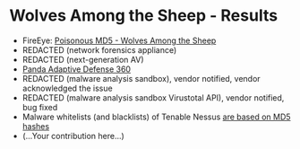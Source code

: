 Wolves Among the Sheep - Results
================================

* FireEye: [Poisonous MD5 - Wolves Among the Sheep](https://blog.silentsignal.eu/2015/06/10/poisonous-md5-wolves-among-the-sheep/)
* REDACTED (network forensics appliance)
* REDACTED (next-generation AV)
* [Panda Adaptive Defense 360](https://vimeo.com/192484882)
* REDACTED (malware analysis sandbox), vendor notified, vendor acknowledged the issue
* REDACTED (malware analysis sandbox Virustotal API), vendor notified, bug fixed
* Malware whitelists (and blacklists) of Tenable Nessus [are based on MD5 hashes](http://static.tenable.com/documentation/nessus_6.4_user_guide.pdf)
* (...Your contribution here...)
